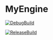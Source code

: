 # MyEngine
[![DebugBuild](https://github.com/kuriharakento/GE3_Sub/actions/workflows/DebugBuild.yml/badge.svg)](https://github.com/kuriharakento/GE3_Sub/actions/workflows/DebugBuild.yml)

[![ReleaseBuild](https://github.com/kuriharakento/GE3_Sub/actions/workflows/ReleaseBuild.yml/badge.svg)](https://github.com/kuriharakento/GE3_Sub/actions/workflows/ReleaseBuild.yml)
